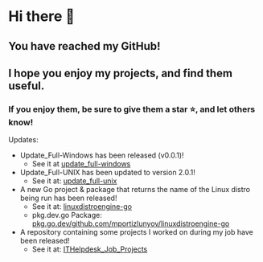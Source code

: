 # Hi there 👋
## You have reached my GitHub!
## I hope you enjoy my projects, and find them useful.
### If you enjoy them, be sure to give them a star ⭐, and let others know!
Updates:
 - Update_Full-Windows has been released (v0.0.1)!
   - See it at [update_full-windows](https://github.com/mportizlunyov/update_full-windows)
 - Update_Full-UNIX has been updated to version 2.0.1!
   - See it at: [update_full-unix](https://github.com/mportizlunyov/update_full-unix)
 - A new Go project & package that returns the name of the Linux distro being run has been released!
   - See it at: [linuxdistroengine-go](https://github.com/mportizlunyov/linuxdistroengine-go)
   - pkg.dev.go Package: [pkg.go.dev/github.com/mportizlunyov/linuxdistroengine-go](https://pkg.go.dev/github.com/mportizlunyov/linuxdistroengine-go)
 - A repository containing some projects I worked on during my job have been released!
   - See it at: [ITHelpdesk_Job_Projects](https://github.com/mportizlunyov/ITHelpdesk_Job_Projects)
<!--
**mportizlunyov/mportizlunyov** is a ✨ _special_ ✨ repository because its `README.md` (this file) appears on your GitHub profile.

Here are some ideas to get you started:

- 🔭 I’m currently working on ...
- 🌱 I’m currently learning ...
- 👯 I’m looking to collaborate on ...
- 🤔 I’m looking for help with ...
- 💬 Ask me about ...
- 📫 How to reach me: ...
- 😄 Pronouns: ...
- ⚡ Fun fact: ...
-->
